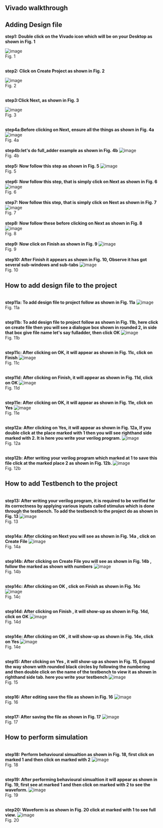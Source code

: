 ## Vivado walkthrough
## Adding Design file
<b>step1: Double click on the Vivado icon which will be on your Desktop as shown in Fig. 1</b><br/>

![image](https://github.com/nikhatparvin/VLSI_and_E-CAD_LAB/assets/164909726/5a6095e3-f6a3-449f-8e9e-b595a3254654)
<br/>
Fig. 1
<br/>

<br/><b>step2: Click on Create Project as shown in Fig. 2</b><br/>

![image](https://github.com/nikhatparvin/VLSI_and_E-CAD_LAB/assets/164909726/73e2f723-91cc-4421-9cbc-1f9c3994d939)
<br/>
Fig. 2
<br/>

<br/><b>step3:Click Next, as shown in Fig. 3</b>

![image](https://github.com/nikhatparvin/VLSI_and_E-CAD_LAB/assets/164909726/f7b94df3-c46a-4f29-99d8-1c5eef011fdd)
<br/>
Fig. 3
<br/>

<br/><b>step4a:Before clicking on Next, ensure all the things as shown in Fig. 4a</b>
![image](https://github.com/nikhatparvin/VLSI_and_E-CAD_LAB/assets/164909726/66004a1a-88b1-4741-9405-b44a72f6a0b4)
<br/>
Fig. 4a
<br/>
<br/><b>step4b:let's do full_adder example as shown in Fig. 4b</b>
![image](https://github.com/nikhatparvin/VLSI_and_E-CAD_LAB/assets/164909726/79d92495-5257-4514-bd61-06afe5723d2d)
<br/>
Fig. 4b
<br/>
<br/><b>step5: Now follow this step as shown in Fig. 5</b>
![image](https://github.com/nikhatparvin/VLSI_and_E-CAD_LAB/assets/164909726/67a2b8ed-404f-4383-ba95-84721d99bdf9)
<br/>
Fig. 5
<br/>
<br/><b>step6: Now follow this step, that is simply click on Next as shown in Fig. 6</b>
![image](https://github.com/nikhatparvin/VLSI_and_E-CAD_LAB/assets/164909726/a6c28788-89b6-466a-a96b-bf4706cebf6f)
<br/>
Fig. 6
<br/>
<br/><b>step7: Now follow this step, that is simply click on Next as shown in Fig. 7</b>
![image](https://github.com/nikhatparvin/VLSI_and_E-CAD_LAB/assets/164909726/385ce623-fd52-4985-9c0f-f4dbf3ca7b67)
<br/>
Fig. 7
<br/>
<br/><b>step8: Now follow these before clicking on Next as shown in Fig. 8</b>
![image](https://github.com/nikhatparvin/VLSI_and_E-CAD_LAB/assets/164909726/02ae1def-6904-4985-895e-0b8f0198aba1)
<br/>
Fig. 8
<br/>
<br/><b>step9: Now click on Finish as shown in Fig. 9</b>
![image](https://github.com/nikhatparvin/VLSI_and_E-CAD_LAB/assets/164909726/df2ca15b-a12e-4a12-88a6-f23d4180aa5a)
<br/>
Fig. 9
<br/>
<br/><b>step10: After Finish it appears as shown in Fig. 10, Observe it has got several sub-windows and sub-tabs</b>
![image](https://github.com/nikhatparvin/VLSI_and_E-CAD_LAB/assets/164909726/0febd3fd-cceb-4039-b8b6-e432ea9a446e)
<br/>
Fig. 10
## How to add design file to the project
<br/><b>step11a: To add design file to project follow as shown in Fig. 11a</b>
![image](https://github.com/nikhatparvin/VLSI_and_E-CAD_LAB/assets/164909726/58e37bcb-2e00-4474-bf4a-61c33b19a1cd)
<br/>
Fig. 11a

<br/><b>step11b: To add design file to project follow as shown in Fig. 11b, here click on create file then you will see a dialogue box shown in rounded 2, in side that box give file name let's say fulladder, then click OK</b>
![image](https://github.com/nikhatparvin/VLSI_and_E-CAD_LAB/assets/164909726/c599a713-a517-4482-a676-64d7a311c058)
<br/>
Fig. 11b

<br/><b>step11c: After clicking on OK, it will appear as shown in Fig. 11c, click on Finish</b>
![image](https://github.com/nikhatparvin/VLSI_and_E-CAD_LAB/assets/164909726/c46f679e-2148-4713-8e4d-f0169a37d5ee)
<br/>
Fig. 11c

<br/><b>step11d: After clicking on Finish, it will appear as shown in Fig. 11d, click on OK</b>
![image](https://github.com/nikhatparvin/VLSI_and_E-CAD_LAB/assets/164909726/d737be92-c536-4575-a6fb-62f7498d88ae)
<br/>
Fig. 11d

<br/><b>step11e: After clicking on OK, it will appear as shown in Fig. 11e, click on Yes</b>
![image](https://github.com/nikhatparvin/VLSI_and_E-CAD_LAB/assets/164909726/9d8e8f98-18e6-48ad-9021-1c23f41a9801)
<br/>
Fig. 11e

<br/><b>step12a: After clicking on Yes, it will appear as shown in Fig. 12a, If you double click at the place marked with 1 then you will see righthand side marked with 2. It is here you write your verilog program. </b>
![image](https://github.com/nikhatparvin/VLSI_and_E-CAD_LAB/assets/164909726/4d593a58-00c1-47d4-8170-afdbdb3a8be0)
<br/>
Fig. 12a

<br/><b>step12b: After writing your verilog program which marked at 1 to save this file click at the marked place 2 as shown in Fig. 12b. </b>
![image](https://github.com/nikhatparvin/VLSI_and_E-CAD_LAB/assets/164909726/741e2d87-7fdc-4c11-98c7-d508ca71631b)
<br/>
Fig. 12b

## How to add Testbench to the project
<br/><b>step13: After writing your verilog program, it is required to be verified for its correctness by applying various inputs called stimulus which is done through the testbench. To add the testbench to the project do as shown in Fig. 13</b>
![image](https://github.com/nikhatparvin/VLSI_and_E-CAD_LAB/assets/164909726/d0c04fbc-6ba2-49f0-b0a5-9840d61ff991)
<br/>
Fig. 13

<br/><b>step14a: After clicking on Next you will see as shown in Fig. 14a , click on Create File</b>
![image](https://github.com/nikhatparvin/VLSI_and_E-CAD_LAB/assets/164909726/5de355db-f9d1-4e0d-a874-174c3edd5eb5)
<br/>
Fig. 14a

<br/><b>step14b: After clicking on Create File you will see as shown in Fig. 14b , follow the marked as shown with numbers</b>
![image](https://github.com/nikhatparvin/VLSI_and_E-CAD_LAB/assets/164909726/f85ef980-e605-41f8-8dff-7004efa52171)
<br/>
Fig. 14b

<br/><b>step14c: After clicking on OK , click on Finish as shown in Fig. 14c</b>
![image](https://github.com/nikhatparvin/VLSI_and_E-CAD_LAB/assets/164909726/f3011a47-e3ff-4dfb-8391-9136deb03804)
<br/>
Fig. 14c

<br/><b>step14d: After clicking on Finish , it will show-up as shown in Fig. 14d, click on OK</b>
![image](https://github.com/nikhatparvin/VLSI_and_E-CAD_LAB/assets/164909726/26c47e4a-678c-4dd3-bac7-69ea8a484401)
<br/>
Fig. 14d

<br/><b>step14e: After clicking on OK , it will show-up as shown in Fig. 14e, click on Yes</b>
![image](https://github.com/nikhatparvin/VLSI_and_E-CAD_LAB/assets/164909726/0c974204-6c35-46c1-b57a-834dc187de3e)
<br/>
Fig. 14e

<br/><b>step15: After clicking on Yes , it will show-up as shown in Fig. 15, Expand the way shown with rounded black circles by following the numbering and then double click on the name of the testbench to view it as shown in righthand side tab. here you write your testbench</b>
![image](https://github.com/nikhatparvin/VLSI_and_E-CAD_LAB/assets/164909726/ab32d563-f5d6-43ce-98bf-ae3a049be301)
<br/>
Fig. 15

<br/><b>step16: After editing save the file as shown in Fig. 16</b>
![image](https://github.com/nikhatparvin/VLSI_and_E-CAD_LAB/assets/164909726/3f872b68-eaba-4c52-b724-854335a31146)
<br/>
Fig. 16

<br/><b>step17: After saving the file as shown in Fig. 17</b>
![image](https://github.com/nikhatparvin/VLSI_and_E-CAD_LAB/assets/164909726/00c70004-42a1-458d-9a71-46e9a9191af8)
<br/>
Fig. 17

## How to perform simulation
<br/><b>step18: Perform behavioural simualtion as shown in Fig. 18, first click on marked 1 and then click on marked with 2</b>
![image](https://github.com/nikhatparvin/VLSI_and_E-CAD_LAB/assets/164909726/8b59aaec-b351-431d-a49b-cd6295a8fb2e)
<br/>
Fig. 18

<br/><b>step19: After performing behavioural simualtion it will appear as shown in Fig. 19, first see at marked 1 and then click on marked with 2 to see the waveform.</b>
![image](https://github.com/nikhatparvin/VLSI_and_E-CAD_LAB/assets/164909726/c8fe793f-359b-451c-bf12-e236a0417fad)
<br/>
Fig. 19

<br/><b>step20: Waveform is as shown in Fig. 20 click at marked with 1 to see full view.</b>
![image](https://github.com/nikhatparvin/VLSI_and_E-CAD_LAB/assets/164909726/3b5e2ed8-7517-4685-a071-86a4a1b83056)
<br/>
Fig. 20
